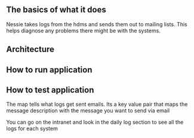 ## The basics of what it does
Nessie takes logs from the hdms and sends them out to mailing lists.  This helps diagnose any problems there might be with the systems.

## Architecture


## How to run application


## How to test application


The map tells what logs get sent emails. Its a key value pair that maps the message description with the message you want to send via email

You can go on the intranet and look in the daily log section to see all the logs for each system
